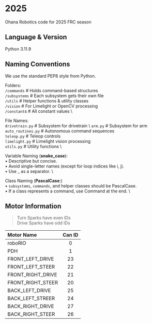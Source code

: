 # 2025
Ohana Robotics code for 2025 FRC season

## Language & Version
Python 3.11.9

## Naming Conventions
We use the standard PEP8 style from Python.

Folders: \
```/commands``` # Holds command-based structures \
```/subsystems``` # Each subsystem gets their own file \
```/utils``` # Helper functions & utility classes \
```/vision``` # For Limelight or OpenCV processing \
```/constant```s # All constant values \


File Names: \
```drivetrain.py``` # Subsystem for drivetrain \ 
```arm.py``` # Subsystem for arm  \
```auto_routines.py``` # Autonomous command sequences  \
```teleop.py``` # Teleop controls \
```limelight.py``` # Limelight vision processing \
```utils.py``` # Utility functions \

Variable Naming (**snake_case**): \
 • Descriptive but concise. \
 • Avoid single-letter names (except for loop indices like i, j). \
 • Use _ as a separator. \

Class Naming (**PascalCase**:) \
 • ```subsystems```, ```commands```, and helper classes should be PascalCase. \
 • If a class represents a command, use Command at the end. \


## Motor Information
> Turn Sparks have even IDs \
> Drive Sparks have odd IDs

| Motor Name        | Can ID    |
| :---              |   :---:   |
| roboRIO           | 0         |
| PDH               | 1         |
| FRONT_LEFT_DRIVE  | 23        |
| FRONT_LEFT_STEER  | 22        |
| FRONT_RIGHT_DRIVE | 21        |
| FRONT_RIGHT_STEER | 20        |
| BACK_LEFT_DRIVE   | 25        |
| BACK_LEFT_STREER  | 24        |
| BACK_RIGHT_DRIVE  | 27        |
| BACK_RIGHT_STEER  | 26        |
